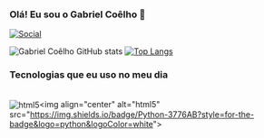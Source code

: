 ### Olá! Eu sou o Gabriel Coêlho 👋

[![Social](https://img.shields.io/badge/LinkedIn-0077B5?style=for-the-badge&logo=linkedin&logoColor=white)](https://www.linkedin.com/in/lucasouto97/)

![Gabriel Coêlho GitHub stats](https://github-readme-stats.vercel.app/api?username=gabrielcoelhoFJ7&show_icons=true&theme=tokyonight)
[![Top Langs](https://github-readme-stats.vercel.app/api/top-langs/?username=lukninja97&langs_count=8)](https://github.com/anuraghazra/github-readme-stats)

### Tecnologias que eu uso no meu dia

<div style="display: inline_block"></br>
<img align="center" alt="html5" src="https://img.shields.io/badge/Android-3DDC84?style=for-the-badge&logo=android&logoColor=white"&gt;

<img align="center" alt="html5" src="https://img.shields.io/badge/Python-3776AB?style=for-the-badge&logo=python&logoColor=white"&gt;

</div>
